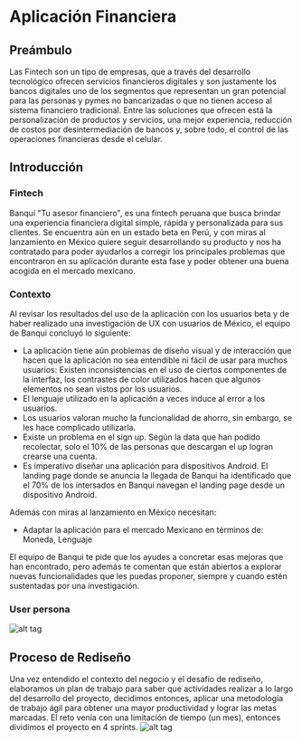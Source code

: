 # Aplicación  Financiera
## Preámbulo
Las Fintech son un tipo de empresas, que a través del desarrollo tecnológico ofrecen servicios financieros digitales y son justamente los bancos digitales uno de los segmentos que representan un gran potencial para las personas y pymes no bancarizadas o que no tienen acceso al sistema financiero tradicional. Entre las soluciones que ofrecen está la personalización de productos y servicios, una mejor experiencia, reducción de costos por desintermediación de bancos y, sobre todo, el control de las operaciones financieras desde el celular.
## Introducción
### Fintech
Banqui "Tu asesor financiero", es una fintech peruana que busca brindar una experiencia financiera digital simple, rápida y personalizada para sus clientes. Se encuentra aún en un estado beta en Perú, y con miras al lanzamiento en México quiere seguir desarrollando su producto y nos ha contratado para poder ayudarlos a corregir los principales problemas que encontraron en su aplicación durante esta fase y poder obtener una buena acogida en el mercado mexicano.
### Contexto
Al revisar los resultados del uso de la aplicación con los usuarios beta y de haber realizado una investigación de UX con usuarios de México, el equipo de Banqui concluyó lo siguiente:
- La aplicación tiene aún problemas de diseño visual y de interacción que hacen que la aplicación no sea entendible ni fácil de usar para muchos usuarios: 
Existen inconsistencias en el uso de ciertos componentes de la interfaz, los contrastes de color utilizados hacen que algunos elementos no sean vistos por los usuarios.
- El lenguaje utilizado en la aplicación a veces induce al error a los usuarios.
- Los usuarios valoran mucho la funcionalidad de ahorro, sin embargo, se les hace complicado utilizarla.
- Existe un problema en el sign up. Según la data que han podido recolectar, solo el 10% de las personas que descargan el up logran crearse una cuenta.
- Es imperativo diseñar una aplicación para dispositivos Android. El landing page donde se anuncia la llegada de Banqui ha identificado que el 70% de los intersados en Banqui navegan el landing page desde un dispositivo Android.

Además con miras al lanzamiento en México necesitan:

- Adaptar la aplicación para el mercado Mexicano en términos de: Moneda, Lenguaje

El equipo de Banqui te pide que los ayudes a concretar esas mejoras que han encontrado, pero además te comentan que están abiertos a explorar nuevas funcionalidades que les puedas proponer, siempre y cuando estén sustentadas por una investigación.
### User persona
![alt tag](https://github.com/Lemi-Torres/UX-Design-Projects/blob/master/UserPersona.png)
## Proceso de Rediseño
Una vez entendido el contexto del negocio y el desafío de rediseño, elaboramos un plan de trabajo para saber que actividades realizar a lo largo del desarrollo del proyecto, decidimos entonces, aplicar una metodología de trabajo ágil para obtener una mayor productividad y lograr las metas marcadas. El reto venía con una limitación de tiempo (un mes), entonces dividimos el proyecto en 4 sprints.
![alt tag](https://github.com/Lemi-Torres/UX-Design-Projects/blob/master/Sprints.png)
